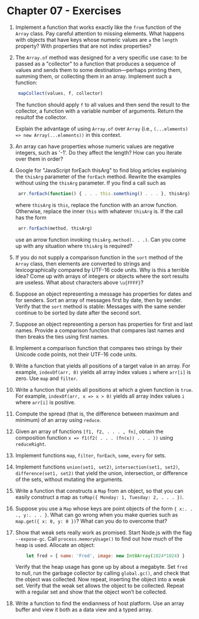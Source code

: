 # Chapter 07 - Exercises

1. Implement a function that works exactly like the ``from`` function of the
   ``Array`` class. Pay careful attention to missing elements. What happens
   with objects that have keys whose numeric values are ``≥`` the ``length``
   property? With properties that are not index properties?


2. The ``Array.of`` method was designed for a very specific use case: to be
   passed as a "collector" to a function that produces a sequence of values
   and sends them to some destination—perhaps printing them, summing them, or
   collecting them in an array. Implement such a function:
   ```js
    mapCollect(values, f, collector)
   ```
   The function should apply ``f`` to all values and then send the result to
   the collector, a function with a variable number of arguments. Return the
   resultof the collector.

   Explain the advantage of using ``Array.of`` over ``Array`` (i.e., 
    ``(...elements) => new Array(...elements))`` in this context.


3. An array can have properties whose numeric values are negative integers,
   such as '-1'. Do they affect the length? How can you iterate over them in
   order?


4. Google for "JavaScript forEach thisArg" to find blog articles explaining
   the ``thisArg`` parameter of the ``forEach`` method. Rewrite the examples
   without using the ``thisArg`` parameter. If you find a call such as
   ```js
    arr.forEach(function() { . . . this.something() . . . }, thisArg)
   ```
   where ``thisArg`` is ``this``, replace the function with an arrow function.
   Otherwise, replace the inner ``this`` with whatever ``thisArg`` is. If the
   call has the form
   ```js
    arr.forEach(method, thisArg)
   ```
   use an arrow function invoking ``thisArg.method(. . .)``. Can you come up
   with any situation where ``thisArg`` is required?


5. If you do not supply a comparison function in the ``sort`` method of the
   ``Array`` class, then elements are converted to strings and
   lexicographically compared by UTF-16 code units. Why is this a terrible
   idea? Come up with arrays of integers or objects where the sort results are
   useless. What about characters above ``\u{FFFF}``?


6. Suppose an object representing a message has properties for dates and for
   senders. Sort an array of messages first by date, then by sender. Verify 
   that the ``sort`` method is stable: Messages with the same sender continue
   to be sorted by date after the second sort.


7. Suppose an object representing a person has properties for first and last
   names. Provide a comparison function that compares last names and then
   breaks the ties using first names.


8. Implement a comparison function that compares two strings by their Unicode
   code points, not their UTF-16 code units.


9. Write a function that yields all positions of a target value in an array.
   For example, ``indexOf(arr, 0)`` yields all array index values ``i`` where
   ``arr[i]`` is zero. Use ``map`` and ``filter``.


10. Write a function that yields all positions at which a given function is
    ``true``. For example, ``indexOf(arr, x => x > 0)`` yields all array index
    values ``i`` where ``arr[i]`` is positive.


11. Compute the spread (that is, the difference between maximum and minimum)
    of an array using ``reduce``.


12. Given an array of functions ``[f1, f2, . . . , fn]``, obtain the
    composition function ``x => f1(f2( . . . (fn(x)) . . . ))`` using
    ``reduceRight``.


13. Implement functions ``map``, ``filter``, ``forEach``, ``some``, ``every``
    for sets.


14. Implement functions ``union(set1, set2)``, ``intersection(set1, set2)``,
    ``difference(set1, set2)`` that yield the union, intersection, or
    difference of the sets, without mutating the arguments.


15. Write a function that constructs a ``Map`` from an object, so that you can
    easily construct a map as ``toMap({ Monday: 1, Tuesday: 2, . . . })``.


16. Suppose you use a ``Map`` whose keys are point objects of the form
    ``{ x:. . ., y:. . . }``. What can go wrong when you make queries such as
    ``map.get({ x: 0, y: 0 })``? What can you do to overcome that?


17. Show that weak sets really work as promised. Start Node.js with the flag
    ``--expose-gc``. Call ``process.memoryUsage()`` to find out how much of
    the heap is used. Allocate an object:
    ```js
        let fred = { name: 'Fred', image: new Int8Array(1024*1024) }
    ```
    Verify that the heap usage has gone up by about a megabyte. Set ``fred``
    to null, run the garbage collector by calling ``global.gc()``, and check
    that the object was collected. Now repeat, inserting the object into a
    weak set. Verify that the weak set allows the object to be collected.
    Repeat with a regular set and show that the object won’t be collected.


18. Write a function to find the endianness of host platform. Use an array
    buffer and view it both as a data view and a typed array.
